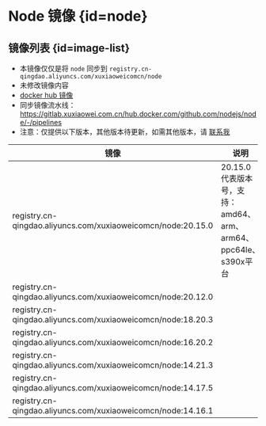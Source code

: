 # Node 镜像 {id=node}

## 镜像列表 {id=image-list}

- 本镜像仅仅是将 `node` 同步到 `registry.cn-qingdao.aliyuncs.com/xuxiaoweicomcn/node`
- 未修改镜像内容
- [docker hub 镜像](https://hub.docker.com/_/node)
- 同步镜像流水线：https://gitlab.xuxiaowei.com.cn/hub.docker.com/github.com/nodejs/node/-/pipelines
- 注意：仅提供以下版本，其他版本待更新，如需其他版本，请 [联系我](../../../guide/website.md)

| 镜像                                                           | 说明                                               |
|--------------------------------------------------------------|--------------------------------------------------|
| registry.cn-qingdao.aliyuncs.com/xuxiaoweicomcn/node:20.15.0 | 20.15.0 代表版本号，支持：amd64、arm、arm64、ppc64le、s390x平台 |
| registry.cn-qingdao.aliyuncs.com/xuxiaoweicomcn/node:20.12.0 |                                                  |
| registry.cn-qingdao.aliyuncs.com/xuxiaoweicomcn/node:18.20.3 |                                                  |
| registry.cn-qingdao.aliyuncs.com/xuxiaoweicomcn/node:16.20.2 |                                                  |
| registry.cn-qingdao.aliyuncs.com/xuxiaoweicomcn/node:14.21.3 |                                                  |
| registry.cn-qingdao.aliyuncs.com/xuxiaoweicomcn/node:14.17.5 |                                                  |
| registry.cn-qingdao.aliyuncs.com/xuxiaoweicomcn/node:14.16.1 |                                                  |

<style>

._image_registry_cn-qingdao_aliyuncs_com_xuxiaoweicomcn_node table tr th:nth-child(1), 
._image_registry_cn-qingdao_aliyuncs_com_xuxiaoweicomcn_node table tr td:nth-child(1) {
    min-width: 450px;
}

._image_registry_cn-qingdao_aliyuncs_com_xuxiaoweicomcn_node table tr th:nth-child(2), 
._image_registry_cn-qingdao_aliyuncs_com_xuxiaoweicomcn_node table tr td:nth-child(2) {
    min-width: 490px;
}

</style>